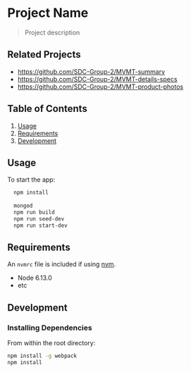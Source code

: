 # Project Name

> Project description

## Related Projects

  - https://github.com/SDC-Group-2/MVMT-summary
  - https://github.com/SDC-Group-2/MVMT-details-specs
  - https://github.com/SDC-Group-2/MVMT-product-photos

## Table of Contents

1. [Usage](#Usage)
1. [Requirements](#requirements)
1. [Development](#development)

## Usage

To start the app:
```sh
  npm install
  
  mongod
  npm run build
  npm run seed-dev
  npm run start-dev
 ```

## Requirements

An `nvmrc` file is included if using [nvm](https://github.com/creationix/nvm).

- Node 6.13.0
- etc

## Development

### Installing Dependencies

From within the root directory:

```sh
npm install -g webpack
npm install
```


